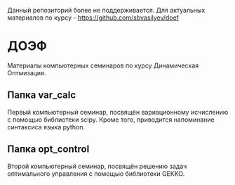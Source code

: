 Данный репозиторий более не поддерживается. Для актуальных материалов по курсу - https://github.com/sbvasilyev/doef

# ДОЭФ
Материалы компьютерных семинаров по курсу Динамическая Оптмизация.

## Папка var_calc
Первый компьютерный семинар, посвящён вариационному исчислению с помощью библиотеки scipy. Кроме того, приводится напоминание синтаксиса языка python.

## Папка opt_control
Второй компьютерный семинар, посвящён решению задач оптимального управления с помощью библиотеки GEKKO.
